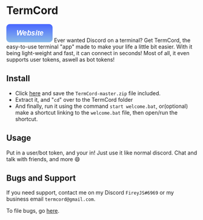 # TermCord
[![](websitebutton.png)](https://sites.google.com/view/termcord)
Ever wanted Discord on a terminal? Get TermCord, the easy-to-use terminal "app" made to make your life a little bit easier. With it being light-weight and fast, it can connect in seconds! Most of all, it even supports user tokens, aswell as bot tokens!

## Install
- Click [here](https://github.com/sharknix/TermCord/archive/refs/heads/main.zip) and save the ``TermCord-master.zip`` file included.
- Extract it, and "``cd``" over to the TermCord folder
- And finally, run it using the command ``start welcome.bat``, or(optional) make a shortcut linking to the ``welcome.bat`` file, then open/run the shortcut.

## Usage
Put in a user/bot token, and your in!
Just use it like normal discord. Chat and talk with friends, and more :smile:

## Bugs and Support
If you need support, contact me on my Discord ``FireyJS#6969`` or my business email ``termcord@gmail.com``.

To file bugs, go [here](https://github.com/sharknix/termcord-linux/issues).

